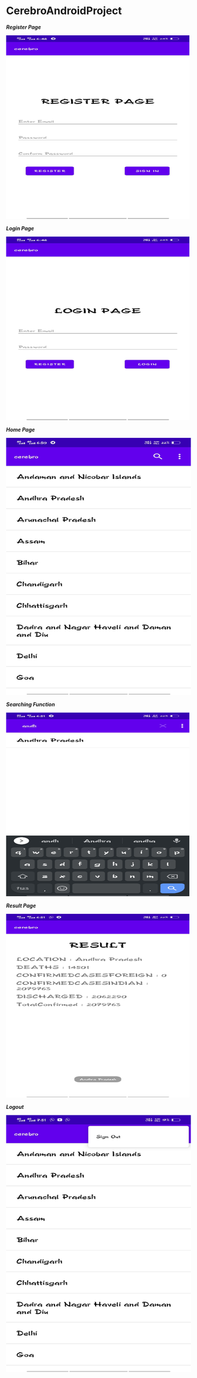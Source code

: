 # CerebroAndroidProject


***Register Page***


<img src="https://github.com/pittisunilkumar/CerebroAndroidProject/blob/main/WhatsApp%20Image%202022-01-08%20at%207.21.15%20PM.jpeg" width="500" height="500">

***Login Page***


<img src="https://github.com/pittisunilkumar/CerebroAndroidProject/blob/main/WhatsApp%20Image%202022-01-08%20at%207.21.15%20PM%20(1).jpeg" width="500" height="500">

***Home Page***


<img src="https://github.com/pittisunilkumar/CerebroAndroidProject/blob/f591beff6216752d470ee53d6ffd9bb39461cebd/WhatsApp%20Image%202022-01-08%20at%207.21.14%20PM.jpeg" width="700" height="700">

***Searching Function***


<img src="https://github.com/pittisunilkumar/CerebroAndroidProject/blob/main/WhatsApp%20Image%202022-01-08%20at%207.21.16%20PM%20(1).jpeg" width="500" height="500">

***Result Page***


<img src="WhatsApp Image 2022-01-08 at 7.21.16 PM.jpeg" width="500" height="500">

***Logout***


<img src="https://github.com/pittisunilkumar/CerebroAndroidProject/blob/main/logout.jpeg" width="700" height="700">
